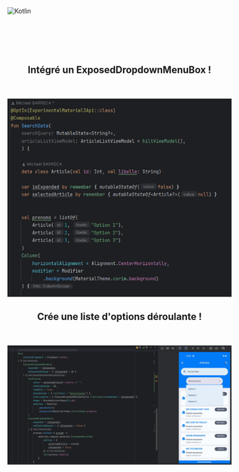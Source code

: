 ![Kotlin](https://img.shields.io/badge/kotlin-%237F52FF.svg?style=for-the-badge&logo=kotlin&logoColor=white)


<br><br><br><br>


<div align="center">
        <h2> Intégré un ExposedDropdownMenuBox ! </h2><br><br>
        <img src="./logique.png">
</div>

<div align="center">
        <h2> Crée une liste d'options déroulante ! </h2><br><br>
        <img src="./vue.png">
</div>






